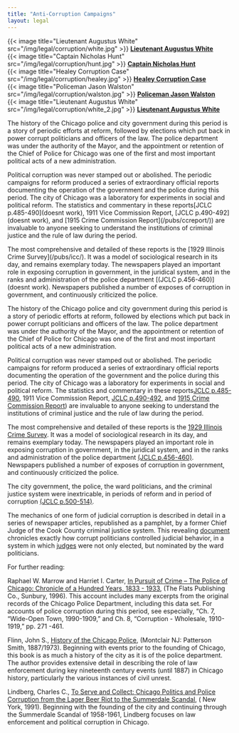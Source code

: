 ```yaml
---
title: "Anti-Corruption Campaigns"
layout: legal
---
```


<div class="tile is-ancestor">
  <div class="tile is-4 is-vertical is-parent">
    <div class="tile is-child">
      {{< image title="Lieutenant Augustus White" src="/img/legal/corruption/white.jpg" >}}
      <strong><a href="historical/timeline/1917/446/">Lieutenant Augustus White</a></strong>
    </div>
    <div class="tile is-child">
      {{< image title="Captain Nicholas Hunt" src="/img/legal/corruption/hunt.jpg" >}}
      <strong><a href="/historical/timeline/1917/431/">Captain Nicholas Hunt</a></strong>
    </div>
    <div class="tile is-child">
      {{< image title="Healey Corruption Case" src="/img/legal/corruption/healey.jpg" >}}
      <strong><a href="/historical/timeline/1916/430/">Healey Corruption Case</a></strong>
    </div>
    <div class="tile is-child">
      {{< image title="Policeman Jason Walston" src="/img/legal/corruption/walston.jpg" >}}
      <strong><a href="/historical/timeline/1915/432/">Policeman Jason Walston</a></strong>
    </div>
    <div class="tile is-child">
      {{< image title="Lieutenant Augustus White" src="/img/legal/corruption/white_2.jpg" >}}
      <strong><a href="/historical/timeline/1917/437/">Lieutenant Augustus White</a></strong>
    </div>
  </div>
  <div class="tile is-parent">
    <div class="tile is-child">
      <p>The history of the Chicago police and city government during this period is a story of periodic efforts at reform, followed by elections which put back in power corrupt politicians and officers of the law. The police department was under the authority of the Mayor, and the appointment or retention of the Chief of Police for Chicago was one of the first and most important political acts of a new administration.</p>
      <p>Political corruption was never stamped out or abolished.  The periodic campaigns for reform produced a series of extraordinary official reports documenting the operation of the government and the police during this period.  The city of Chicago was a laboratory for experiments in social and political reform. The statistics and commentary in these reports[JCLC p.485-490](doesnt work), 1911 Vice Commission Report, [JCLC p.490-492](doesnt work), and [1915 Crime Commission Report](/pubs/ccreport/)) are invaluable to anyone seeking to understand the institutions of criminal justice and the rule of law during the period.</p>
      <p>The most comprehensive and detailed of these reports is the [1929 Illinois Crime Survey](/pubs/icc/). It was a model of sociological research in its day, and remains exemplary today. The newspapers played an important role in exposing corruption in government, in the juridical system, and in the ranks and administration of the police department [(JCLC p.456-460)](doesnt work). Newspapers published a number of exposes of corruption in government, and continuously criticized the police.</p>
      <p>The history of the Chicago police and city government during this period is a story of periodic efforts at reform, followed by elections which put back in power corrupt politicians and officers of the law. The police department was under the authority of the Mayor, and the appointment or retention of the Chief of Police for Chicago was one of the first and most important political acts of a new administration.</p>
      <p>Political corruption was never stamped out or abolished.  The periodic campaigns for reform produced a series of extraordinary official reports documenting the operation of the government and the police during this period.  The city of Chicago was a laboratory for experiments in social and political reform. The statistics and commentary in these reports<a href="doesnt work">JCLC p.485-490</a>, 1911 Vice Commission Report, <a href="doesnt work">JCLC p.490-492</a>, and <a href="/pubs/ccreport/">1915 Crime Commission Report</a>) are invaluable to anyone seeking to understand the institutions of criminal justice and the rule of law during the period.</p>
      <p>The most comprehensive and detailed of these reports is the <a href="/pubs/icc/">1929 Illinois Crime Survey</a>. It was a model of sociological research in its day, and remains exemplary today. The newspapers played an important role in exposing corruption in government, in the juridical system, and in the ranks and administration of the police department <a href="doesnt work">(JCLC p.456-460)</a>. Newspapers published a number of exposes of corruption in government, and continuously criticized the police.</p>
      <p>The city government, the police, the ward politicians, and the criminal justice system were inextricable, in periods of reform and in period of corruption <a href="doesnt work">(JCLC p.500-514)</a>.</p>
      <p>The mechanics of one form of judicial corruption is described in detail in a series of newspaper articles, republished as a pamphlet, by a former Chief Judge of the Cook County criminal justice system. This revealing <a href="/pubs/graft/">document</a> chronicles exactly how corrupt politicians controlled judicial behavior, in a system in which <a href="/historical/legal/judges/">judges</a> were not only elected, but nominated by the ward politicians.</p>
      <p>For further reading:</p>
      <p>Raphael W. Marrow and Harriet I. Carter, <a href="https://www.amazon.com/exec/obidos/tg/detail/-/1883033047/qid=1086273906/sr=1-1/ref=sr_1_1/104-5698753-1575148?v=glance&amp;s=books">In Pursuit of Crime – The Police of Chicago: Chronicle of a Hundred Years, 1833 - 1933</a>, (The Flats Publishing Co., Sunbury, 1996). This account includes many excerpts from the original records of the Chicago Police Department, including this data set. For accounts of police corruption during this period, see especially, “Ch. 7, “Wide-Open Town, 1990-1909,” and Ch. 8, “Corruption - Wholesale, 1910-1919,” pp. 271 -461.</p>
      <p>Flinn, John S., <a href="https://www.amazon.com/exec/obidos/tg/detail/-/0875851649/qid=1086273953/sr=1-2/ref=sr_1_2/104-5698753-1575148?v=glance&amp;s=books">History of the Chicago Police</a>, (Montclair NJ: Patterson Smith, 1887/1973). Beginning with events prior to the founding of Chicago, this book is as much a history of the city as it is of the police department. The author provides extensive detail in describing the role of law enforcement during key nineteenth century events (until 1887) in Chicago history, particularly the various instances of civil unrest.</p>
      <p>Lindberg, Charles C., <a href="https://www.amazon.com/exec/obidos/tg/detail/-/0275934152/qid=1086274008/sr=1-1/ref=sr_1_1/104-5698753-1575148?v=glance&amp;s=books">To Serve and Collect: Chicago Politics and Police Corruption from the Lager Beer Riot to the Summerdale Scandal</a>, ( New York, 1991). Beginning with the founding of the city and continuing through the Summerdale Scandal of 1958-1961, Lindberg focuses on law enforcement and political corruption in Chicago.</p>
    </div>
  </div>
</div>